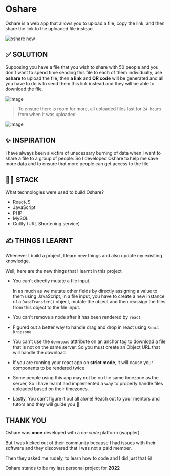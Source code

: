 # Oshare

Oshare is a web app that allows you to upload a file, copy the link, and then share the link to the uploaded file instead.

![oshare new](https://user-images.githubusercontent.com/68190998/206370440-f0addbd1-f53c-4173-b998-e46fa75176e8.png)

## ✅ SOLUTION

Supposing you have a file that you wish to share with 50 people and you don't want to spend time sending this file to each of them individually, 
use **oshare** to upload the file, then **a link** and **QR code** will be generated and all you have to do is to send them this link instead and they will be able to download the file.

![image](https://user-images.githubusercontent.com/68190998/206370358-91d923a8-46a0-4697-b33a-8dd3975b1116.png)

> To ensure there is room for more, all uploaded files last for `24 hours` from when it was uploaded

![image](https://user-images.githubusercontent.com/68190998/206371600-20cfe799-a87f-41ce-8507-6d82a9e81b06.png)

## ✨ INSPIRATION 

I have always been a victim of unecessary burning of data when I want to share a file to a group of people. 
So I developed Oshare to help me save more data and to ensure that more people can get access to the file.

## 🐱‍👤 STACK

What technologies were used to build Oshare?

- ReactJS
- JavaScript
- PHP
- MySQL
- Cuttly (URL Shortening service)

## ✍ THINGS I LEARNT

Whenever I build a project, I learn new things and also update my exisiting knowledge.

Well, here are the new things that I learnt in this project

- You can't directly mutate a file input. 
 
    In as much as we mutate other fields by directly assigning a value to them using JavaScript, in a file input, you have to create a new instance of a `DataTransfer()` object, mutate the object and then reassign the files from this object to the file input.

- You can't remove a node after it has been rendered by `react`
- Figured out a better way to handle drag and drop in react using `React Dropzone`
- You can't use the `download` atttribute on an anchor tag to download a file that is not on the same server. So you must create an Object URL that will handle the download
- If you are running your react app on **strict mode**, it will cause your components to be rendered twice
- Some people using this app may not be on the same timezone as the server, So I have learnt and implemented a way to properly handle files uploaded based on their timezones.
- Lastly, You can't figure it out all alone! Reach out to your mentors and tutors and they will guide you 💝

## THANK YOU

Oshare was **once** developed with a *no-code* platform (wappler). 

But I was kicked out of their community because I had issues with their software and they discovered that I was not a paid member. 

Then they asked me rudely, to learn how to code and I did just that 😃

Oshare stands to be my last personal project for **2022**